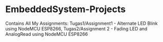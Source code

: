 # EmbeddedSystem-Projects
Contains All My Assignments:
Tugas1/Assignment1 - Alternate LED Blink using NodeMCU ESP8266, Tugas2/Assignment 2 - Fading LED and AnalogRead using NodeMCU ESP8266

